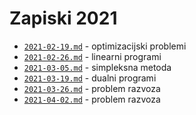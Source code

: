 # Zapiski 2021

* [`2021-02-19.md`](2021-02-19.md) - optimizacijski problemi
* [`2021-02-26.md`](2021-02-26.md) - linearni programi
* [`2021-03-05.md`](2021-03-05.md) - simpleksna metoda
* [`2021-03-19.md`](2021-03-19.md) - dualni programi
* [`2021-03-26.md`](2021-03-26.md) - problem razvoza
* [`2021-04-02.md`](2021-04-02.md) - problem razvoza
